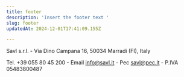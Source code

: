 ```yaml
---
title: footer
description: 'Insert the footer text '
slug: footer
updatedAt: 2024-12-01T17:41:09.155Z

---
```

Savl s.r.l. - Via Dino Campana 16, 50034 Marradi (FI), Italy&#x20;

Tel. +39 055 80 45 200 - Email <info@savl.it> - Pec <savl@pec.it> - P.IVA 05483800487
